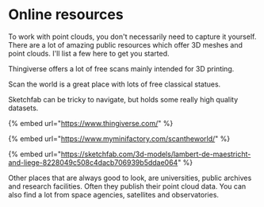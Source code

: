 # Online resources

To work with point clouds, you don't necessarily need to capture it yourself. There are a lot of amazing public resources which offer 3D meshes and point clouds. I'll list a few here to get you started.

Thingiverse offers a lot of free scans mainly intended for 3D printing.

Scan the world is a great place with lots of free classical statues.

Sketchfab can be tricky to navigate, but holds some really high quality datasets.

{% embed url="https://www.thingiverse.com/" %}

{% embed url="https://www.myminifactory.com/scantheworld/" %}

{% embed url="https://sketchfab.com/3d-models/lambert-de-maestricht-and-liege-8228049c508c4dacb706939b5ddae064" %}

Other places that are always good to look, are universities, public archives and research facilities. Often they publish their point cloud data. You can also find a lot from space agencies, satellites and observatories.


